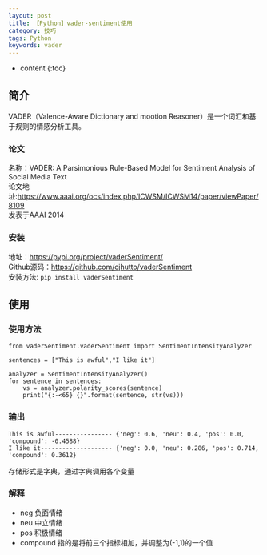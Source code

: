 ```yaml
---
layout: post
title: 【Python】vader-sentiment使用
category: 技巧
tags: Python
keywords: vader
---
```

* content
{:toc}


## 简介
VADER（Valence-Aware Dictionary and mootion Reasoner）是一个词汇和基于规则的情感分析工具。


### 论文
名称：VADER: A Parsimonious Rule-Based Model for Sentiment Analysis of Social Media Text   
论文地址:<https://www.aaai.org/ocs/index.php/ICWSM/ICWSM14/paper/viewPaper/8109>  
发表于AAAI 2014  
 
### 安装
地址：<https://pypi.org/project/vaderSentiment/>  
Github源码：<https://github.com/cjhutto/vaderSentiment>  
安装方法: `pip install vaderSentiment`


## 使用


### 使用方法
```
from vaderSentiment.vaderSentiment import SentimentIntensityAnalyzer

sentences = ["This is awful","I like it"]

analyzer = SentimentIntensityAnalyzer()
for sentence in sentences:
    vs = analyzer.polarity_scores(sentence)
    print("{:-<65} {}".format(sentence, str(vs)))
```


### 输出
```
This is awful---------------- {'neg': 0.6, 'neu': 0.4, 'pos': 0.0, 'compound': -0.4588}
I like it-------------------- {'neg': 0.0, 'neu': 0.286, 'pos': 0.714, 'compound': 0.3612}
```

存储形式是字典，通过字典调用各个变量
### 解释

- neg 负面情绪
- neu 中立情绪
- pos 积极情绪
- compound 指的是将前三个指标相加，并调整为(-1,1)的一个值
